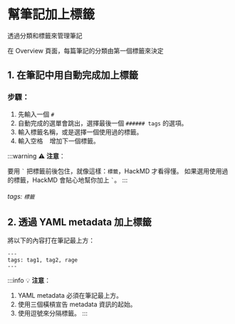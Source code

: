 # 幫筆記加上標籤

透過分類和標籤來管理筆記

在 Overview 頁面，每篇筆記的分類由第一個標籤來決定

## 1. 在筆記中用自動完成加上標籤

### 步驟：

1.  先輸入一個 `#`
2.  自動完成的選單會跳出，選擇最後一個 `###### tags` 的選項。
3.  輸入標籤名稱，或是選擇一個使用過的標籤。
4.  輸入空格 ` ` 增加下一個標籤。

:::warning
:warning: **注意**：

要用 `` ` `` 把標籤前後包住，就像這樣：`標籤`，HackMD 才看得懂。
如果選用使用過的標籤，HackMD 會貼心地幫你加上 `` ` ``。
:::

###### tags: `標籤`

## 2. 透過 YAML metadata 加上標籤

將以下的內容打在筆記最上方：

    ---
    tags: tag1, tag2, rage 
    ---

:::info
:bulb: **注意**：
1.  YAML metadata 必須在筆記最上方。
2.  使用三個橫槓宣告 metadata 資訊的起始。
3.  使用逗號來分隔標籤。
:::